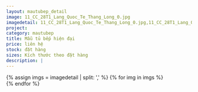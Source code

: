 ```yaml
---
layout: mautubep_detail
image: 11_CC_28T1_Lang_Quoc_Te_Thang_Long_0.jpg
imagedetail: 11_CC_28T1_Lang_Quoc_Te_Thang_Long_0.jpg,11_CC_28T1_Lang_Quoc_Te_Thang_Long_1.jpg,11_CC_28T1_Lang_Quoc_Te_Thang_Long_2.jpg,11_CC_28T1_Lang_Quoc_Te_Thang_Long_3.jpg
project:
category: mautubep
title: Mẫu tủ bếp hiện đại
price: liên hệ
stock: đặt hàng
sizes: Kích thước theo đặt hàng
description: |
---
```

<section class="no-padding" id="two">
	<div class="container-fluid">
	<div class="row-no-gutters">
	{% assign imgs = imagedetail | split: ',' %}
	{% for img in imgs %}
	   <div class="col-lg-6 col-sm-6 col-md-6"> 
			<a href="#" class="portfolio-box">
			<img src="{{site.baseurl}}/assets/images/tubep/{{img}}" class="image main" alt="">
			</a>
		</div>
	{% endfor %}			
	</div>
	</div>
</section>